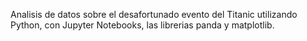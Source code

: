 Analisis de datos sobre el desafortunado evento del Titanic utilizando Python, con Jupyter Notebooks, las librerias panda y matplotlib.
